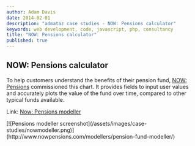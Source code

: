 ```yaml
---
author: Adam Davis  
date: 2014-02-01  
description: "admataz case studies - NOW: Pensions calculator"
keywords: web development, code, javascript, php, consultancy
title: "NOW: Pensions calculator"
published: true
---
```


## NOW: Pensions calculator
To help customers understand the benefits of their pension fund, [NOW: Pensions](http://nowpensions.com) commissioned this chart. It provides fields to input user values and  accurately plots the value of the fund over time, compared to other typical funds available. 

Link: [Now: Pensions modeller](http://www.nowpensions.com/modellers/pension-fund-modeller/)

<div class="screenshots">
[![Pensions modeller screenshot](/assets/images/case-studies/nowmodeller.png)](http://www.nowpensions.com/modellers/pension-fund-modeller/)
</div>